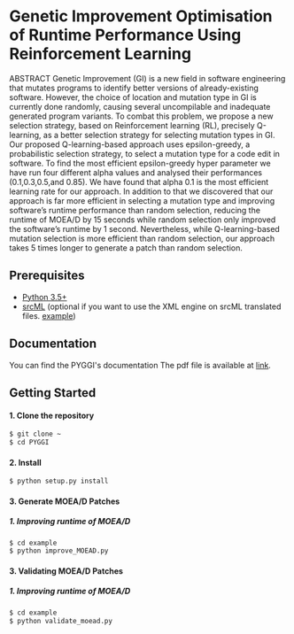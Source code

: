 # Genetic Improvement Optimisation of Runtime Performance Using Reinforcement Learning



ABSTRACT
Genetic Improvement (GI) is a new field in software engineering that mutates programs to identify better versions of already-existing software. However, the choice of location and mutation type in GI is currently done randomly, causing several uncompilable and inadequate generated program variants. To combat this problem, we propose a new selection strategy, based on Reinforcement learning (RL), precisely Q-learning, as a better selection strategy for selecting mutation types in GI. Our proposed Q-learning-based approach uses epsilon-greedy, a probabilistic selection strategy, to select a mutation type for a code edit in software. To find the most efficient epsilon-greedy hyper parameter we have run four different alpha values and analysed their performances (0.1,0.3,0.5,and 0.85). We have found that alpha 0.1 is the most efficient learning rate for our approach. In addition to that we discovered that our approach is far more efficient in selecting a mutation type and improving software’s runtime performance than random selection, reducing the runtime of MOEA/D by 15 seconds while random selection only improved the software’s runtime by 1 second. Nevertheless, while Q-learning-based mutation selection is more efficient than random selection, our approach takes 5 times longer to generate a patch than random selection.


## Prerequisites
* [Python 3.5+](https://www.continuum.io/downloads)
* [srcML](https://www.srcml.org/#download) (optional if you want to use the XML engine on srcML translated files. [example](https://github.com/coinse/pyggi/blob/master/example/repair_java.py))

## Documentation
You can find the PYGGI's documentation
The pdf file is available at [link](https://dl.acm.org/citation.cfm?id=3341184).

## Getting Started

#### 1. Clone the repository
```bash
$ git clone ~
$ cd PYGGI
```

#### 2. Install
```bash
$ python setup.py install
```

#### 3. Generate MOEA/D Patches
##### 1. Improving runtime of MOEA/D 

```bash
$ cd example
$ python improve_MOEAD.py
```

#### 3. Validating MOEA/D Patches
##### 1. Improving runtime of MOEA/D 

```bash
$ cd example
$ python validate_moead.py
```

